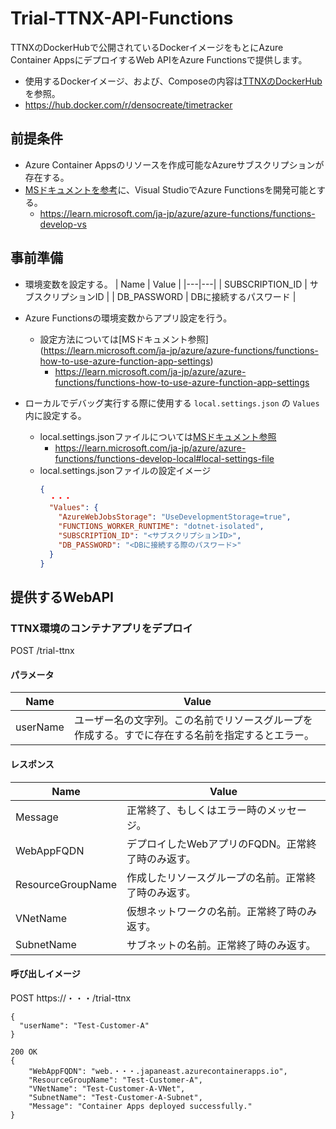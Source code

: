 # Trial-TTNX-API-Functions
TTNXのDockerHubで公開されているDockerイメージをもとにAzure Container AppsにデプロイするWeb APIをAzure Functionsで提供します。
* 使用するDockerイメージ、および、Composeの内容は[TTNXのDockerHub](https://hub.docker.com/r/densocreate/timetracker)を参照。
 * https://hub.docker.com/r/densocreate/timetracker

## 前提条件
* Azure Container Appsのリソースを作成可能なAzureサブスクリプションが存在する。
* [MSドキュメントを参考](https://learn.microsoft.com/ja-jp/azure/azure-functions/functions-develop-vs)に、Visual StudioでAzure Functionsを開発可能とする。
  * https://learn.microsoft.com/ja-jp/azure/azure-functions/functions-develop-vs

## 事前準備
* 環境変数を設定する。
  | Name | Value |
  |---|---|
  | SUBSCRIPTION_ID | サブスクリプションID |
  | DB_PASSWORD | DBに接続するパスワード |

* Azure Functionsの環境変数からアプリ設定を行う。
  * 設定方法については[MSドキュメント参照] (https://learn.microsoft.com/ja-jp/azure/azure-functions/functions-how-to-use-azure-function-app-settings)
    * https://learn.microsoft.com/ja-jp/azure/azure-functions/functions-how-to-use-azure-function-app-settings 
* ローカルでデバッグ実行する際に使用する `local.settings.json` の `Values` 内に設定する。
  * local.settings.jsonファイルについては[MSドキュメント参照](https://learn.microsoft.com/ja-jp/azure/azure-functions/functions-develop-local#local-settings-file)
    * https://learn.microsoft.com/ja-jp/azure/azure-functions/functions-develop-local#local-settings-file
  *  local.settings.jsonファイルの設定イメージ
      ```json
      {
        ・・・
        "Values": {
          "AzureWebJobsStorage": "UseDevelopmentStorage=true",
          "FUNCTIONS_WORKER_RUNTIME": "dotnet-isolated",
          "SUBSCRIPTION_ID": "<サブスクリプションID>",
          "DB_PASSWORD": "<DBに接続する際のパスワード>"
        }
      }
      ```

## 提供するWebAPI
### TTNX環境のコンテナアプリをデプロイ
POST /trial-ttnx

#### パラメータ
| Name | Value |
|---|---|
| userName | ユーザー名の文字列。この名前でリソースグループを作成する。すでに存在する名前を指定するとエラー。 |

#### レスポンス
| Name | Value |
|---|---|
| Message | 正常終了、もしくはエラー時のメッセージ。 |
| WebAppFQDN | デプロイしたWebアプリのFQDN。正常終了時のみ返す。 |
| ResourceGroupName | 作成したリソースグループの名前。正常終了時のみ返す。 |
| VNetName | 仮想ネットワークの名前。正常終了時のみ返す。 |
| SubnetName | サブネットの名前。正常終了時のみ返す。 |

#### 呼び出しイメージ
POST https://・・・/trial-ttnx
```
{
  "userName": "Test-Customer-A"
}

200 OK
{
    "WebAppFQDN": "web.・・・.japaneast.azurecontainerapps.io",
    "ResourceGroupName": "Test-Customer-A",
    "VNetName": "Test-Customer-A-VNet",
    "SubnetName": "Test-Customer-A-Subnet",
    "Message": "Container Apps deployed successfully."
}
```
